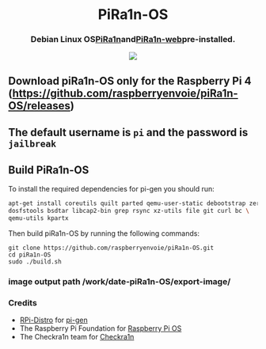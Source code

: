 <h1 align="center">PiRa1n-OS</h1>
<h3 align="center">Debian Linux OS<a href="https://github.com/raspberryenvoie/piRa1n">PiRa1n</a>and<a href="https://github.com/raspberryenvoie/piRa1n-web">PiRa1n-web</a>pre-installed.
</h3>
<p align="center"><img src="https://gist.githubusercontent.com/raspberryenvoie/9266a96148dd3ae0266a3bbe39b9c4f0/raw/65aca16d3ba11776f5f28a35e6d58c122540d426/piRa1n_logo.png"></p>


## Download piRa1n-OS  only for the Raspberry Pi 4 (https://github.com/raspberryenvoie/piRa1n-OS/releases)

## The default username is `pi` and the password is `jailbreak`

## Build PiRa1n-OS

To install the required dependencies for pi-gen you should run:
```bash
apt-get install coreutils quilt parted qemu-user-static debootstrap zerofree zip \
dosfstools bsdtar libcap2-bin grep rsync xz-utils file git curl bc \
qemu-utils kpartx
```
Then build piRa1n-OS by running the following commands:
```
git clone https://github.com/raspberryenvoie/piRa1n-OS.git
cd piRa1n-OS
sudo ./build.sh
```
### image output path /work/date-piRa1n-OS/export-image/
### Credits
- [RPi-Distro](https://github.com/RPi-Distro) for [pi-gen](https://github.com/RPi-Distro/Pi-gen)
- The Raspberry Pi Foundation for [Raspberry Pi OS](https://www.raspberrypi.org/downloads/raspberry-pi-os/)
- The Checkra1n team for [Checkra1n](https://checkra.in)
